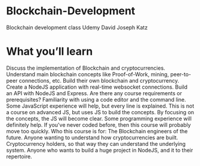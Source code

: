 # Blockchain-Development
Blockchain development class Udemy David Joseph Katz

# What you’ll learn
Discuss the implementation of Blockchain and cryptocurrencies.
Understand main blockchain concepts like Proof-of-Work, mining, peer-to-peer connections, etc.
Build their own blockchain and cryptocurrency.
Create a NodeJS application with real-time websocket connections.
Build an API with NodeJS and Express.
Are there any course requirements or prerequisites?
Familiarity with using a code editor and the command line.
Some JavaScript experience will help, but every line is explained. This is not a course on advanced JS, but uses JS to build the concepts. By focusing on the concepts, the JS will become clear.
Some programming experience will definitely help. If you've never coded before, then this course will probably move too quickly.
Who this course is for:
The Blockchain engineers of the future.
Anyone wanting to understand how cryptocurrencies are built.
Cryptocurrency holders, so that way they can understand the underlying system.
Anyone who wants to build a huge project in NodeJS, and it to their repertoire.
